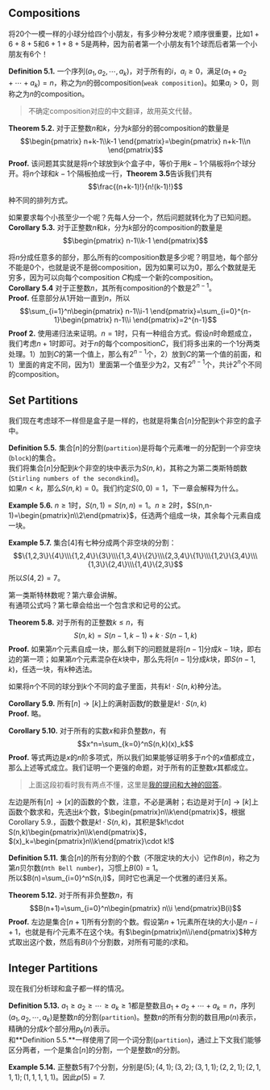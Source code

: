 ## Compositions
将20个一模一样的小球分给四个小朋友，有多少种分发呢？顺序很重要，比如$1 + 6 + 8 + 5$和$6 + 1 + 8 + 5$是两种，因为前者第一个小朋友有1个球而后者第一个小朋友有6个！

**Definition 5.1.** 一个序列$(a_1,a_2,\cdots,a_k)$，对于所有的$i$，$a_i\geq0$，满足$(a_1+a_2+\cdots+a_k)=n$，称之为$n$的弱composition(`weak composition`)。如果$a_i>0$，则称之为$n$的composition。  
> 不确定composition对应的中文翻译，故用英文代替。

**Theorem 5.2.** 对于正整数$n$和$k$，分为$k$部分的弱composition的数量是
$$\begin{pmatrix}
n+k-1\\k-1
\end{pmatrix}=\begin{pmatrix}
n+k-1\\n
\end{pmatrix}$$
**Proof.** 该问题其实就是将$n$个球放到$k$个盒子中，等价于用$k-1$个隔板将$n$个球分开。将$n$个球和$k-1$个隔板拍成一行，**Theorem 3.5**告诉我们共有
$$\frac{(n+k-1)!}{n!(k-1)!}$$
种不同的排列方式。

如果要求每个小孩至少一个呢？先每人分一个，然后问题就转化为了已知问题。  
**Corollary 5.3.** 对于正整数$n$和$k$，分为$k$部分的composition的数量是
$$\begin{pmatrix}
n-1\\k-1
\end{pmatrix}$$

将$n$分成任意多的部分，那么所有的composition数是多少呢？明显地，每个部分不能是0个，也就是说不是弱composition，因为如果可以为0，那么个数就是无穷多，因为可以向每个composition $C$构成一个新的composition。  
**Corollary 5.4** 对于正整数$n$，其所有composition的个数是$2^{n-1}$。  
**Proof.** 任意部分从1开始一直到$n$，所以
$$\sum_{i=1}^n\begin{pmatrix}
n-1\\i-1
\end{pmatrix}=\sum_{i=0}^{n-1}\begin{pmatrix}
n-1\\i
\end{pmatrix}=2^{n-1}$$
**Proof 2.** 使用递归法来证明。$n=1$时，只有一种组合方式。假设$n$时命题成立，我们考虑$n+1$时即可。对于$n$的每个composition$C$，我们将多出来的一个1分两类处理。1）加到$C$的第一个值上，那么有$2^{n-1}$个，2）放到$C$的第一个值的前面，和1）里面的肯定不同，因为1）里面第一个值至少为2，又有$2^{n-1}$个，共计$2^{n}$个不同的composition。

## Set Partitions
我们现在考虑球不一样但是盒子是一样的，也就是将集合$[n]$分配到$k$个非空的盒子中。

**Definition 5.5.** 集合$[n]$的分割(`partition`)是将每个元素唯一的分配到一个非空块(`block`)的集合。  
我们将集合$[n]$分配到$k$个非空的块中表示为$S(n,k)$，其称之为第二类斯特朗数(`Stirling numbers of the secondkind`)。  
如果$n<k$，那么$S(n,k)=0$。我们约定$S(0,0)=1$，下一章会解释为什么。

**Example 5.6.** $n\geq 1$时，$S(n,1) =S(n, n)=1$。$n\geq 2$时，$S(n,n-1)=\begin{pmatrix}n\\2\end{pmatrix}$，任选两个组成一块，其余每个元素自成一块。

**Example 5.7.** 集合$[4]$有七种分成两个非空块的分割：
$$\{1,2,3\}\{4\}\\\{1,2,4\}\{3\}\\\{1,3,4\}\{2\}\\\{2,3,4\}\{1\}\\\{1,2\}\{3,4\}\\\{1,3\}\{2,4\}\\\{1,4\}\{2,3\}$$
所以$S(4,2)=7$。

第一类斯特林数呢？第六章会讲解。  
有通项公式吗？第七章会给出一个包含求和记号的公式。

**Theorem 5.8.** 对于所有的正整数$k\leq n$，有
$$S(n,k)=S(n-1,k-1)+k\cdot S(n-1,k)$$
**Proof.** 如果第$n$个元素自成一块，那么剩下的问题就是将$[n-1]$分成$k-1$块，即右边的第一项；如果第$n$个元素混杂在$k$块中，那么先将$[n-1]$分成$k$块，即$S(n-1,k)$，任选一块，有$k$种选法。

如果将$n$个不同的球分到$k$个不同的盒子里面，共有$k!\cdot S(n,k)$种分法。

**Corollary 5.9.** 所有$[n]\to[k]$上的满射函数$f$的数量是$k!\cdot S(n,k)$  
**Proof.** 略。

**Corollary 5.10.** 对于所有的实数$x$和非负整数$n$，有
$$x^n=\sum_{k=0}^nS(n,k)(x)_k$$
**Proof.** 等式两边是$x$的$n$阶多项式，所以我们如果能够证明多于$n$个的$x$值都成立，那么上述等式成立。我们证明一个更强的命题，对于所有的正整数$x$其都成立。
> 上面这段初看时我有两点不懂，这里是[我的提问和大神的回答](https://math.stackexchange.com/questions/3731157/why-is-it-stronger-statement-for-all-positive-integers-x-but-x-is-real-numb)。

左边是所有$[n]\to[x]$的函数的个数，注意，不必是满射；右边是对于$[n]\to[k]$上函数个数求和，先选出$k$个数，$\begin{pmatrix}n\\k\end{pmatrix}$，根据Corollary 5.9.，函数个数是$k!\cdot S(n,k)$，其积是$k!\cdot S(n,k)\begin{pmatrix}n\\k\end{pmatrix}$，$(x)_k=\begin{pmatrix}n\\k\end{pmatrix}\cdot k!$

**Definition 5.11.** 集合$[n]$的所有分割的个数（不限定块的大小）记作$B(n)$，称之为第$n$贝尔数($n$`th Bell number`)，习惯上$B(0)=1$。  
所以$B(n)=\sum_{i=0}^nS(n,i)$，同时它也满足一个优雅的递归关系。

**Theorem 5.12.** 对于所有非负整数$n$，有
$$B(n+1)=\sum_{i=0}^n\begin{pmatrix}
n\\i
\end{pmatrix}B(i)$$
**Proof.** 左边是集合$[n+1]$所有分割的个数。假设第$n+1$元素所在块的大小是$n-i+1$，也就是有$i$个元素不在这个块。有$\begin{pmatrix}n\\i\end{pmatrix}$种方式取出这$i$个数，然后有$B(i)$个分割数，对所有可能的$i$求和。

## Integer Partitions
现在我们分析球和盒子都一样的情况。

**Definition 5.13.** $a_1\ge a_2\ge \cdots \ge a_k\ge 1$都是整数且$a_1+a_2+\cdots +a_k=n$，序列$(a_1,a_2,\cdots, a_k)$是整数$n$的分割(`partition`)。整数$n$的所有分割的数目用$p(n)$表示，精确的分成$k$个部分用$p_k(n)$表示。  
和**Definition 5.5.**一样使用了同一个词分割(`partition`)，通过上下文我们能够区分两者，一个是集合$[n]$的分割，一个是整数$n$的分割。

**Example 5.14.** 正整数5有7个分割，分别是$(5); (4,1); (3,2); (3,1,1); (2,2,1); (2,1,1,1); (1,1,1,1,1)$。因此$p(5) = 7$.
